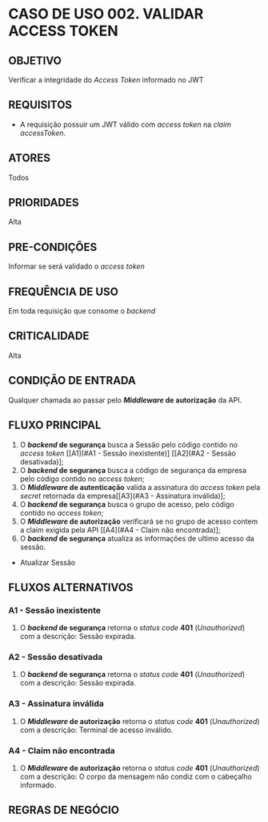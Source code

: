 # CASO DE USO 002. VALIDAR ACCESS TOKEN
## OBJETIVO
Verificar a integridade do *Access Token* informado no JWT

## REQUISITOS
- A requisição possuir um JWT válido com *access token* na *claim* *accessToken*.  

## ATORES
Todos

## PRIORIDADES
Alta

## PRE-CONDIÇÕES
Informar se será validado o *access token*

## FREQUÊNCIA DE USO
Em toda requisição que consome o *backend*

## CRITICALIDADE
Alta

## CONDIÇÃO DE ENTRADA
Qualquer chamada ao passar pelo ***Middleware* de autorização** da API.

## FLUXO PRINCIPAL
1. O ***backend* de segurança** busca a Sessão pelo código contido no *access token* [[A1](#A1 - Sessão inexistente)] [[A2](#A2 - Sessão desativada)];
2. O ***backend* de segurança** busca a código de segurança da empresa pelo código contido no *access token*;
3. O ***Middleware* de autenticação** valida a assinatura do *access token* pela *secret* retornada da empresa[[A3](#A3 - Assinatura inválida)];
4. O ***backend* de segurança** busca o grupo de acesso, pelo código contido no *access token*;
5. O ***Middleware* de autorização** verificará se no grupo de acesso contem a claim exigida pela API [[A4](#A4 - Claim não encontrada)];
6. O ***backend* de segurança** atualiza as informações de ultimo acesso da sessão.


- Atualizar Sessão

## FLUXOS ALTERNATIVOS
### A1 - Sessão inexistente
1. O ***backend* de segurança** retorna o *status code* **401** (*Unauthorized*) com a descrição: Sessão expirada.
### A2 - Sessão desativada
1. O ***backend* de segurança** retorna o *status code* **401** (*Unauthorized*) com a descrição: Sessão expirada.
### A3 - Assinatura inválida
1. O ***Middleware* de autorização** retorna o *status code* **401** (*Unauthorized*) com a descrição: Terminal de acesso inválido.
### A4 - Claim não encontrada
1. O ***Middleware* de autorização** retorna o *status code* **401** (*Unauthorized*) com a descrição: O corpo da mensagem não condiz com o cabeçalho informado.

## REGRAS DE NEGÓCIO